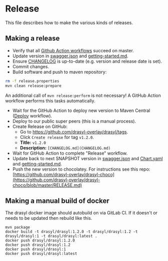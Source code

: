 # Release

This file describes how to make the various kinds of releases.

## Making a release

* Verify that all [Github Action workflows](https://github.com/drasyl-overlay/drasyl/actions) succeed on master.
* Update version
  in [swagger.json](drasyl-plugin-groups-manager/src/main/resources/public/swagger.json)
  and [getting-started.md](docs/content/getting-started.md).
* Ensure [CHANGELOG](CHANGELOG.md) is up-to-date (e.g. version and release date is set).
* Commit changes.
* Build software and push to maven repository:
```bash
rm -f release.properties
mvn clean release:prepare
```

An additional call of `mvn release:perform` is not necessary! A GitHub Action workflow performs this
tasks automatically.

* Wait for the GitHub Action to deploy new version to Maven Central ([Deploy](https://github.com/drasyl-overlay/drasyl/actions/workflows/deploy.yml) workflow).
* Deploy to our public super peers (this is a manual process).
* Create Release on GitHub:
  * Go to https://github.com/drasyl-overlay/drasyl/tags.
  * Click `Create release` for tag `v1.2.0`.
  * **Title:** `v1.2.0`
  * **Description:** `[CHANGELOG.md](CHANGELOG.md)`
* Wait for GitHub Action to complete "Release" workflow.
* Update back to next SNAPSHOT version
  in [swagger.json](drasyl-plugin-groups-manager/src/main/resources/public/swagger.json)
  and [Chart.yaml](chart/Chart.yaml) and [getting-started.md](docs/content/getting-started.md).
* Push the new version to chocolatey. For instructions see this repo: [https://github.com/drasyl-overlay/drasyl-choco](https://github.com/drasyl-overlay/drasyl-choco/blob/master/RELEASE.md)

## Making a manual build of docker

The drasyl docker image should autobuild on via GitLab CI. If it doesn't or needs to be updated then
rebuild like this.

```
mvn package
docker build -t drasyl/drasyl:1.2.0 -t drasyl/drasyl:1.2 -t drasyl/drasyl:1 -t drasyl/drasyl:latest .
docker push drasyl/drasyl:1.2.0
docker push drasyl/drasyl:1.2
docker push drasyl/drasyl:1
docker push drasyl/drasyl:latest
```
